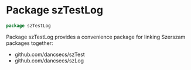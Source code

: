 <!--- goToMD::Auto:: See github.com/dancsecs/goToMD ** DO NOT MODIFY ** -->

# Package szTestLog

<!--- goToMD::Bgn::doc::./package -->
```go
package szTestLog
```

Package szTestLog provides a convenience package for linking Szerszam packages
together:

- github.com/dancsecs/szTest
- github.com/dancsecs/szLog
<!--- goToMD::End::doc::./package -->
